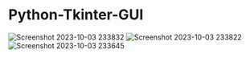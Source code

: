# Python-Tkinter-GUI
![Screenshot 2023-10-03 233832](https://github.com/PraveenJayaratnam/Python-Tkinter-GUI/assets/107548190/8cbcf4de-0264-420a-9244-18bac56246c3)
![Screenshot 2023-10-03 233822](https://github.com/PraveenJayaratnam/Python-Tkinter-GUI/assets/107548190/5e168b8d-8853-4eb9-8309-bcb2ee75f433)
![Screenshot 2023-10-03 233645](https://github.com/PraveenJayaratnam/Python-Tkinter-GUI/assets/107548190/dc427211-3883-4090-a04e-b372f5ffcfaf)
